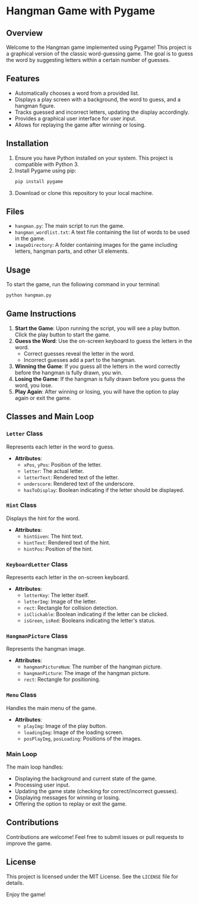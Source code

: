 # Hangman Game with Pygame

## Overview

Welcome to the Hangman game implemented using Pygame! This project is a graphical version of the classic word-guessing game. The goal is to guess the word by suggesting letters within a certain number of guesses.

## Features

- Automatically chooses a word from a provided list.
- Displays a play screen with a background, the word to guess, and a hangman figure.
- Tracks guessed and incorrect letters, updating the display accordingly.
- Provides a graphical user interface for user input.
- Allows for replaying the game after winning or losing.

## Installation

1. Ensure you have Python installed on your system. This project is compatible with Python 3.
2. Install Pygame using pip:
   ```bash
   pip install pygame
   ```
3. Download or clone this repository to your local machine.

## Files

- `hangman.py`: The main script to run the game.
- `hangman_wordlist.txt`: A text file containing the list of words to be used in the game.
- `imageDirectory`: A folder containing images for the game including letters, hangman parts, and other UI elements.

## Usage

To start the game, run the following command in your terminal:
```bash
python hangman.py
```

## Game Instructions

1. **Start the Game**: Upon running the script, you will see a play button. Click the play button to start the game.
2. **Guess the Word**: Use the on-screen keyboard to guess the letters in the word. 
   - Correct guesses reveal the letter in the word.
   - Incorrect guesses add a part to the hangman.
3. **Winning the Game**: If you guess all the letters in the word correctly before the hangman is fully drawn, you win.
4. **Losing the Game**: If the hangman is fully drawn before you guess the word, you lose.
5. **Play Again**: After winning or losing, you will have the option to play again or exit the game.

## Classes and Main Loop

### `Letter` Class
Represents each letter in the word to guess.
- **Attributes**:
  - `xPos`, `yPos`: Position of the letter.
  - `letter`: The actual letter.
  - `letterText`: Rendered text of the letter.
  - `underscore`: Rendered text of the underscore.
  - `hasToDisplay`: Boolean indicating if the letter should be displayed.

### `Hint` Class
Displays the hint for the word.
- **Attributes**:
  - `hintGiven`: The hint text.
  - `hintText`: Rendered text of the hint.
  - `hintPos`: Position of the hint.

### `KeyboardLetter` Class
Represents each letter in the on-screen keyboard.
- **Attributes**:
  - `letterKey`: The letter itself.
  - `letterImg`: Image of the letter.
  - `rect`: Rectangle for collision detection.
  - `isClickable`: Boolean indicating if the letter can be clicked.
  - `isGreen`, `isRed`: Booleans indicating the letter's status.

### `HangmanPicture` Class
Represents the hangman image.
- **Attributes**:
  - `hangmanPictureNum`: The number of the hangman picture.
  - `hangmanPicture`: The image of the hangman picture.
  - `rect`: Rectangle for positioning.

### `Menu` Class
Handles the main menu of the game.
- **Attributes**:
  - `playImg`: Image of the play button.
  - `loadingImg`: Image of the loading screen.
  - `posPlayImg`, `posLoading`: Positions of the images.

### Main Loop

The main loop handles:
- Displaying the background and current state of the game.
- Processing user input.
- Updating the game state (checking for correct/incorrect guesses).
- Displaying messages for winning or losing.
- Offering the option to replay or exit the game.

## Contributions

Contributions are welcome! Feel free to submit issues or pull requests to improve the game.

## License

This project is licensed under the MIT License. See the `LICENSE` file for details.

Enjoy the game!